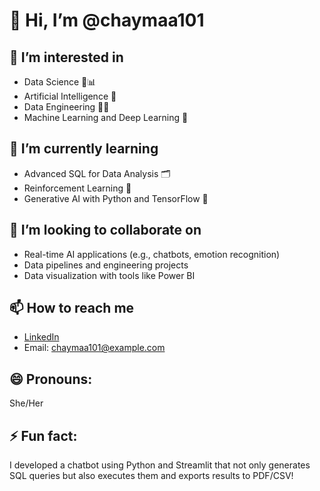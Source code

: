 # 👋 Hi, I’m @chaymaa101

## 👀 I’m interested in 
- Data Science 🧠📊  
- Artificial Intelligence 🤖  
- Data Engineering 💾🔧  
- Machine Learning and Deep Learning 🌟  

## 🌱 I’m currently learning 
- Advanced SQL for Data Analysis 🗂️  
- Reinforcement Learning 🤝  
- Generative AI with Python and TensorFlow 🧬  

## 💞️ I’m looking to collaborate on 
- Real-time AI applications (e.g., chatbots, emotion recognition)  
- Data pipelines and engineering projects  
- Data visualization with tools like Power BI  

## 📫 How to reach me 
- [LinkedIn](https://linkedin.com/in/chaymaa101)  
- Email: chaymaa101@example.com  

## 😄 Pronouns: 
She/Her  

## ⚡ Fun fact: 
I developed a chatbot using Python and Streamlit that not only generates SQL queries but also executes them and exports results to PDF/CSV!  


<!---
chaymaa101/chaymaa101 is a ✨ special ✨ repository because its `README.md` (this file) appears on your GitHub profile.
You can click the Preview link to take a look at your changes.
--->
